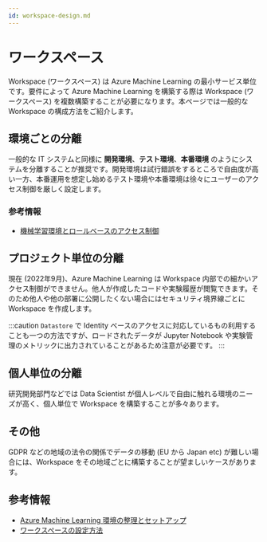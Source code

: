 ```yaml
---
id: workspace-design.md
---
```


# ワークスペース

Workspace (ワークスペース) は Azure Machine Learning の最小サービス単位です。要件によって Azure Machine Learning を構築する際は Workspace (ワークスペース) を複数構築することが必要になります。本ページでは一般的な Workspace の構成方法をご紹介します。

## 環境ごとの分離
一般的な IT システムと同様に **開発環境**、**テスト環境**、**本番環境** のようにシステムを分離することが推奨です。開発環境は試行錯誤をするところで自由度が高い一方、本番運用を想定し始めるテスト環境や本番環境は徐々にユーザーのアクセス制御を厳しく設定します。

### 参考情報
- [機械学習環境とロールベースのアクセス制御](https://docs.microsoft.com/ja-JP/azure/cloud-adoption-framework/innovate/best-practices/set-up-ml-workspaces#machine-learning-environments-and-role-based-access-control)

## プロジェクト単位の分離
現在 (2022年9月)、Azure Machine Learning は Workspace 内部での細かいアクセス制御ができません。他人が作成したコードや実験履歴が閲覧できます。そのため他人や他の部署に公開したくない場合にはセキュリティ境界線ごとに Workspace を作成します。

:::caution
`Datastore` で Identity ベースのアクセスに対応しているもの利用することも一つの方法ですが、ロードされたデータが Jupyter Notebook や実験管理のメトリックに出力されていることがあるため注意が必要です。
:::

## 個人単位の分離
研究開発部門などでは Data Scientist が個人レベルで自由に触れる環境のニーズが高く、個人単位で Workspace を構築することが多々あります。

## その他

GDPR などの地域の法令の関係でデータの移動 (EU から Japan etc) が難しい場合には、Workspace をその地域ごとに構築することが望ましいケースがあります。


## 参考情報
- [Azure Machine Learning 環境の整理とセットアップ](https://docs.microsoft.com/ja-JP/azure/cloud-adoption-framework/ready/azure-best-practices/ai-machine-learning-resource-organization)
- [ワークスペースの設定方法](https://docs.microsoft.com/ja-JP/azure/cloud-adoption-framework/innovate/best-practices/set-up-ml-workspaces)